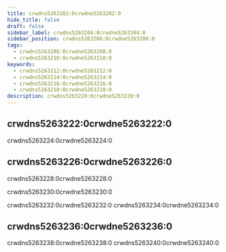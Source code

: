 ```yaml
---
title: crwdns5263202:0crwdne5263202:0
hide_title: false
draft: false
sidebar_label: crwdns5263204:0crwdne5263204:0
sidebar_position: crwdns5263206:0crwdne5263206:0
tags:
  - crwdns5263208:0crwdne5263208:0
  - crwdns5263210:0crwdne5263210:0
keywords:
  - crwdns5263212:0crwdne5263212:0
  - crwdns5263214:0crwdne5263214:0
  - crwdns5263216:0crwdne5263216:0
  - crwdns5263218:0crwdne5263218:0
description: crwdns5263220:0crwdne5263220:0
---
```


## crwdns5263222:0crwdne5263222:0

crwdns5263224:0crwdne5263224:0

## crwdns5263226:0crwdne5263226:0

crwdns5263228:0crwdne5263228:0

crwdns5263230:0crwdne5263230:0

crwdns5263232:0crwdne5263232:0 crwdns5263234:0crwdne5263234:0

## crwdns5263236:0crwdne5263236:0

crwdns5263238:0crwdne5263238:0 crwdns5263240:0crwdne5263240:0
